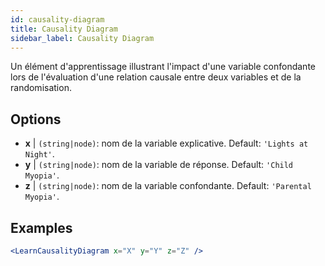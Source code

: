 ```yaml
---
id: causality-diagram
title: Causality Diagram
sidebar_label: Causality Diagram
---
```


Un élément d'apprentissage illustrant l'impact d'une variable confondante lors de l'évaluation d'une relation causale entre deux variables et de la randomisation.

## Options

* __x__ | `(string|node)`: nom de la variable explicative. Default: `'Lights at Night'`.
* __y__ | `(string|node)`: nom de la variable de réponse. Default: `'Child Myopia'`.
* __z__ | `(string|node)`: nom de la variable confondante. Default: `'Parental Myopia'`.


## Examples

```jsx live
<LearnCausalityDiagram x="X" y="Y" z="Z" />
```

